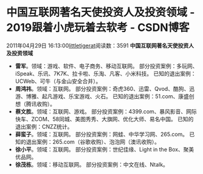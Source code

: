 # 中国互联网著名天使投资人及投资领域 - 2019跟着小虎玩着去软考 - CSDN博客
2011年04月29日 16:13:00[littletigerat](https://me.csdn.net/littletigerat)阅读数：3591
**中国互联网著名天使投资人及投资领域**
- **雷军**。领域：游戏、软件、电子商务、移动互联网。
部分投资案例：多玩网、iSpeak、乐讯、7K7K、拉卡啦、乐淘、凡客、小米科技。
已知的退出案例：UCWeb、可牛（与金山安全合并）。
- **周鸿祎**。领域：互联网。
部分投资案例：奇虎360、迅雷、Qvod、酷狗、迅游、博雅、起凡游戏、乐宝游戏、火石。
已知的退出案例：51.com、康盛创想（腾讯收购）。
- **蔡文胜**。领域：互联网、游戏。
部分投资案例：4399.com、暴风影音、网际快车、ZCOM、58同城、美图秀秀、大旗网、优化大师、易名中国。
已知的退出案例：CNZZ统计。
- **薛蛮子**。领域：互联网。
部分投资案例：网蛙、中华学习网、265.com。
已知的退出案例：265.com（谷歌收购）、泡泡网（澳讯收购）。
- **徐小平**。领域：互联网。
部分投资案例：世纪佳缘、Light in the Box、聚美优品网。
- **徐茂栋**。领域：移动互联网。
部分投资案例：中文在线、Ntalk。 
